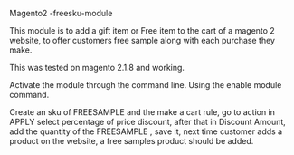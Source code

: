 Magento2 -freesku-module


This module is to add a gift item or Free item to the cart of a magento 2 website, to offer customers free sample along with each purchase they make. 

This was tested on magento 2.1.8 and working.

Activate the module through the command line. Using the enable module command. 

Create an sku of FREESAMPLE and the make a cart rule, go to action in APPLY select percentage of price discount, after that in Discount Amount, add the quantity of the FREESAMPLE , save it, next time customer adds a product on the website, a free samples product should be added.



